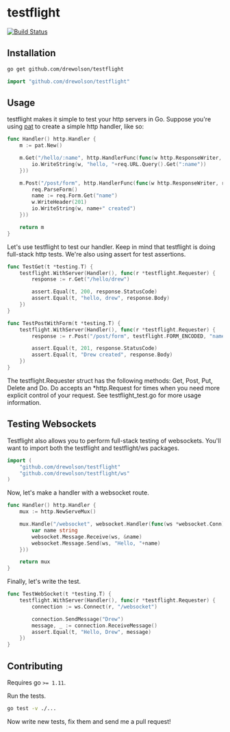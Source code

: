 # testflight

[![Build Status](https://travis-ci.org/drewolson/testflight.png?branch=master)](https://travis-ci.org/drewolson/testflight)

## Installation

```bash
go get github.com/drewolson/testflight
```

```go
import "github.com/drewolson/testflight"
```

## Usage

testflight makes it simple to test your http servers in Go. Suppose you're using [pat](https://github.com/bmizerany/pat) to create a simple http handler, like so:

```go
func Handler() http.Handler {
	m := pat.New()

	m.Get("/hello/:name", http.HandlerFunc(func(w http.ResponseWriter, req *http.Request) {
		io.WriteString(w, "hello, "+req.URL.Query().Get(":name"))
	}))

	m.Post("/post/form", http.HandlerFunc(func(w http.ResponseWriter, req *http.Request) {
		req.ParseForm()
		name := req.Form.Get("name")
		w.WriteHeader(201)
		io.WriteString(w, name+" created")
	}))

	return m
}
```

Let's use testflight to test our handler. Keep in mind that testflight is doing full-stack http tests. We're also using assert for test assertions.

```go
func TestGet(t *testing.T) {
	testflight.WithServer(Handler(), func(r *testflight.Requester) {
		response := r.Get("/hello/drew")

		assert.Equal(t, 200, response.StatusCode)
		assert.Equal(t, "hello, drew", response.Body)
	})
}

func TestPostWithForm(t *testing.T) {
	testflight.WithServer(Handler(), func(r *testflight.Requester) {
		response := r.Post("/post/form", testflight.FORM_ENCODED, "name=Drew")

		assert.Equal(t, 201, response.StatusCode)
		assert.Equal(t, "Drew created", response.Body)
	})
}
```

The testflight.Requester struct has the following methods: Get, Post, Put, Delete and Do. Do accepts an *http.Request for times when you need more explicit control of your request. See testflight_test.go for more usage information.

## Testing Websockets

Testflight also allows you to perform full-stack testing of websockets. You'll want to import both the testflight and testflight/ws packages.

```go
import (
    "github.com/drewolson/testflight"
    "github.com/drewolson/testflight/ws"
)
```

Now, let's make a handler with a websocket route.

```go
func Handler() http.Handler {
	mux := http.NewServeMux()

	mux.Handle("/websocket", websocket.Handler(func(ws *websocket.Conn) {
		var name string
		websocket.Message.Receive(ws, &name)
		websocket.Message.Send(ws, "Hello, "+name)
	}))

	return mux
}
```

Finally, let's write the test.

```go
func TestWebSocket(t *testing.T) {
    testflight.WithServer(Handler(), func(r *testflight.Requester) {
        connection := ws.Connect(r, "/websocket")

        connection.SendMessage("Drew")
        message, _ := connection.ReceiveMessage()
        assert.Equal(t, "Hello, Drew", message)
    })
}
```

## Contributing

Requires go `>= 1.11`.

Run the tests.

```bash
go test -v ./...
```

Now write new tests, fix them and send me a pull request!
